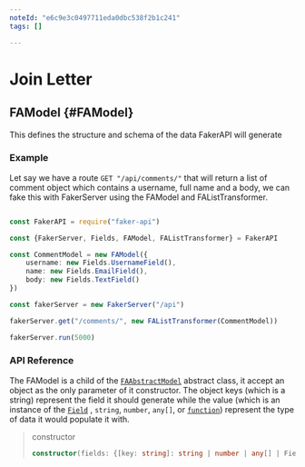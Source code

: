 ```yaml
---
noteId: "e6c9e3c0497711eda0dbc538f2b1c241"
tags: []

---
```


# Join Letter

## FAModel {#FAModel}

This defines the structure and schema of the data FakerAPI will generate

### Example

Let say we have a  route `GET "/api/comments/"` that will return a list of comment object which contains a username, full name and a body, we can fake this with FakerServer using the FAModel and FAListTransformer.

```typescript

const FakerAPI = require("faker-api")

const {FakerServer, Fields, FAModel, FAListTransformer} = FakerAPI 

const CommentModel = new FAModel({
    username: new Fields.UsernameField(),
    name: new Fields.EmailField(),
    body: new Fields.TextField()
})

const fakerServer = new FakerServer("/api")

fakerServer.get("/comments/", new FAListTransformer(CommentModel))

fakerServer.run(5000)

```

### API Reference

The FAModel is a child of the [`FAAbstractModel`](#FAAbstractModel) abstract class, it accept an object as the only parameter of it constructor. The object keys (which is a string) represent the field it should generate while the value (which is an instance of the [`Field`](#Field) , `string`, `number`, `any[]`, or [`function`](#FieldFunctionType)) represent the type of data it would populate it with.

> constructor
>
> ```typescript
>constructor(fields: {[key: string]: string | number | any[] | Field })
>
>```



